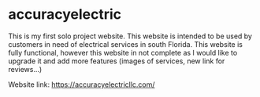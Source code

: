# accuracyelectric
This is my first solo project website. This website is intended to be used by customers in need of electrical services in south Florida. 
This website is fully functional, however this website in not complete as I would like to upgrade it and add more features (images of services, new link for reviews...)

Website link: https://accuracyelectricllc.com/

